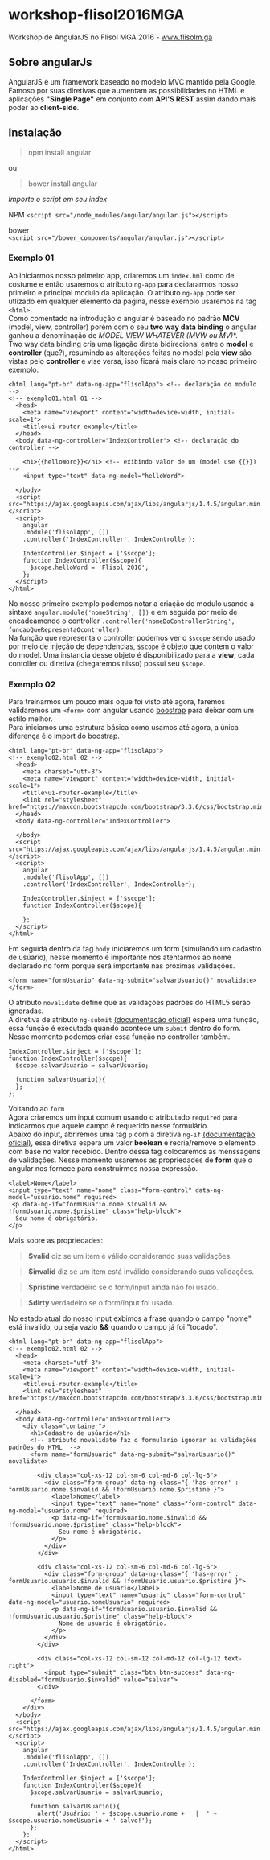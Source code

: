 # workshop-flisol2016MGA
Workshop de AngularJS no Flisol MGA 2016 - www.flisolm.ga

## Sobre angularJs
AngularJS é um framework baseado no modelo MVC mantido pela Google. Famoso por suas diretivas que aumentam as possibilidades no HTML e aplicações **"Single Page"** em conjunto com **API'S REST** assim dando mais poder ao **client-side**.

## Instalação 

>npm install angular

ou

>bower install angular

_Importe o script em seu index_  

NPM
```<script src="/node_modules/angular/angular.js"></script>```

bower  
```<script src="/bower_components/angular/angular.js"></script>```

### Exemplo 01 

Ao iniciarmos nosso primeiro app, criaremos um ```index.hml``` como de costume e então usaremos o atributo ```ng-app``` para declararmos nosso primeiro e principal modulo da aplicação. O atributo ```ng-app``` pode ser utlizado em qualquer elemento da pagina, nesse exemplo usaremos na tag ```<html>```.  
Como comentado na introdução o angular é baseado no padrão **MCV** (model, view, controller) porém com o seu **two way data binding** o angular ganhou a denominação de **MODEL VIEW WHATEVER (MVW ou MV*)**.  
Two way data binding cria uma ligação direta bidirecional entre o **model** e **controller** (que?), resumindo as alterações feitas no model pela **view** são vistas pelo **controller** e vise versa, isso ficará mais claro no nosso primeiro exemplo.  
```
<html lang="pt-br" data-ng-app="flisolApp"> <!-- declaração do modulo -->
<!-- exemplo01.html 01 -->
  <head>
    <meta name="viewport" content="width=device-width, initial-scale=1">
    <title>ui-router-example</title>
  </head>
  <body data-ng-controller="IndexController"> <!-- declaração do controller -->
    
    <h1>{{helloWord}}</h1> <!-- exibindo valor de um (model use {{}}) -->
    <input type="text" data-ng-model="helloWord">
 
  </body>
  <script src="https://ajax.googleapis.com/ajax/libs/angularjs/1.4.5/angular.min.js"></script>
  <script>
    angular
    .module('flisolApp', [])
    .controller('IndexController', IndexController);
    
    IndexController.$inject = ['$scope']; 
    function IndexController($scope){
      $scope.helloWord = 'Flisol 2016';
    };
  </script>
</html>
``` 
No nosso primeiro exemplo podemos notar a criação do modulo usando a sintaxe ```angular.module('nomeString', [])``` e em seguida por meio de encadeamendo o controller ```.controller('nomeDoControllerString', funcaoQueRepresentaOcontroller)```.   
Na função que representa o controller podemos ver o ```$scope``` sendo usado por meio de injeção de dependencias, ```$scope``` é objeto que contem o valor do model. Uma instancia desse objeto é disponibilizado para a **view**, cada contoller ou diretiva (chegaremos nisso)  possui seu ```$scope```.

### Exemplo 02 

Para treinarmos um pouco mais oque foi visto até agora, faremos validaremos um ```<form>``` com angular usando [boostrap](http://getbootstrap.com/) para deixar com um estilo melhor.  
Para iniciamos uma estrutura básica como usamos até agora, a única diferença é o import do boostrap.
```
<html lang="pt-br" data-ng-app="flisolApp"> 
<!-- exemplo02.html 02 -->
  <head>
    <meta charset="utf-8">
    <meta name="viewport" content="width=device-width, initial-scale=1">
    <title>ui-router-example</title>
    <link rel="stylesheet" href="https://maxcdn.bootstrapcdn.com/bootstrap/3.3.6/css/bootstrap.min.css">
  </head>
  <body data-ng-controller="IndexController"> 

  </body>
  <script src="https://ajax.googleapis.com/ajax/libs/angularjs/1.4.5/angular.min.js"></script>
  <script>
    angular
    .module('flisolApp', [])
    .controller('IndexController', IndexController);
    
    IndexController.$inject = ['$scope']; 
    function IndexController($scope){

    };
  </script>
</html>
```
Em seguida dentro da tag ```body``` iniciaremos um form (simulando um cadastro de usúario), nesse momento é importante nos atentarmos ao nome declarado no form porque será importante nas próximas validações. 

```
<form name="formUsuario" data-ng-submit="salvarUsuario()" novalidate>
</form>
```
O atributo ```novalidate``` define que as validações padrões do HTML5 serão ignoradas.  
A diretiva de atributo ```ng-submit``` [(documentação oficial)](https://docs.angularjs.org/api/ng/directive/ngSubmit) espera uma função, essa função é executada quando acontece um ```submit``` dentro do form.   
Nesse momento podemos criar essa função no controller também.
```
IndexController.$inject = ['$scope']; 
function IndexController($scope){
  $scope.salvarUsuario = salvarUsuario;

  function salvarUsuario(){
  };
};
```  
Voltando ao ```form```  
Agora criaremos um input comum usando o atributado ```required``` para indicarmos que aquele campo é requerido nesse formulário.  
Abaixo do input, abriremos uma tag ```p``` com a diretiva ```ng-if``` [(documentação oficial)](https://docs.angularjs.org/api/ng/directive/ngIf), essa diretiva espera um valor **boolean** e recria/remove o elemento com base no valor recebido. Dentro dessa tag colocaremos as menssagens de validações. Nesse momento usaremos as propriedades de **form** que o angular nos fornece para construirmos nossa expressão. 

```
<label>Nome</label>
<input type="text" name="nome" class="form-control" data-ng-model="usuario.nome" required>
 <p data-ng-if="formUsuario.nome.$invalid && !formUsuario.nome.$pristine" class="help-block">
  Seu nome é obrigatório.
</p>
```
Mais sobre as propriedades:
>**$valid**	diz se um item é válido considerando suas validações.

>**$invalid** diz se um item está inválido considerando suas validações.

>**$pristine** verdadeiro se o form/input ainda não foi usado.

>**$dirty**	verdadeiro se o form/input foi usado.

No estado atual do nosso input exbimos a frase quando o campo "nome" está invalido, ou seja vazio **&&** quando o campo já foi "tocado". 
```
<html lang="pt-br" data-ng-app="flisolApp"> 
<!-- exemplo02.html 02 -->
  <head>
    <meta charset="utf-8">
    <meta name="viewport" content="width=device-width, initial-scale=1">
    <title>ui-router-example</title>
    <link rel="stylesheet" href="https://maxcdn.bootstrapcdn.com/bootstrap/3.3.6/css/bootstrap.min.css">

  </head>
  <body data-ng-controller="IndexController"> 
    <div class="container">
      <h1>Cadastro de usúario</h1>
      <!-- atributo novalidate faz o formulario ignorar as validações padrões do HTML  -->
      <form name="formUsuario" data-ng-submit="salvarUsuario()" novalidate> 
       
        <div class="col-xs-12 col-sm-6 col-md-6 col-lg-6">
          <div class="form-group" data-ng-class="{ 'has-error' : formUsuario.nome.$invalid && !formUsuario.nome.$pristine }">
            <label>Nome</label>
            <input type="text" name="nome" class="form-control" data-ng-model="usuario.nome" required>
            <p data-ng-if="formUsuario.nome.$invalid && !formUsuario.nome.$pristine" class="help-block">
              Seu nome é obrigatório.
            </p>
          </div>
        </div>
       
        <div class="col-xs-12 col-sm-6 col-md-6 col-lg-6">
          <div class="form-group" data-ng-class="{ 'has-error' : formUsuario.usuario.$invalid && !formUsuario.usuario.$pristine }">
            <label>Nome de usuario</label>
            <input type="text" name="usuario" class="form-control" data-ng-model="usuario.nomeUsuario" required>
            <p data-ng-if="formUsuario.usuario.$invalid && !formUsuario.usuario.$pristine" class="help-block">
              Nome de usuario é obrigatório.
            </p>
          </div>
        </div>
       
        <div class="col-xs-12 col-sm-12 col-md-12 col-lg-12 text-right">
          <input type="submit" class="btn btn-success" data-ng-disabled="formUsuario.$invalid" value="salvar">
        </div>
        
      </form>
    </div>
  </body>
  <script src="https://ajax.googleapis.com/ajax/libs/angularjs/1.4.5/angular.min.js"></script>
  <script>
    angular
    .module('flisolApp', [])
    .controller('IndexController', IndexController);
    
    IndexController.$inject = ['$scope']; 
    function IndexController($scope){
      $scope.salvarUsuario = salvarUsuario;

      function salvarUsuario(){
        alert('Usuário: ' + $scope.usuario.nome + ' |  ' + $scope.usuario.nomeUsuario + ' salvo!');
      };
    };
  </script>
</html>
```

